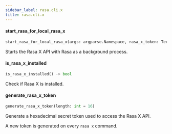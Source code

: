 ```yaml
---
sidebar_label: rasa.cli.x
title: rasa.cli.x
---
```


#### start\_rasa\_for\_local\_rasa\_x

```python
start_rasa_for_local_rasa_x(args: argparse.Namespace, rasa_x_token: Text)
```

Starts the Rasa X API with Rasa as a background process.

#### is\_rasa\_x\_installed

```python
is_rasa_x_installed() -> bool
```

Check if Rasa X is installed.

#### generate\_rasa\_x\_token

```python
generate_rasa_x_token(length: int = 16)
```

Generate a hexadecimal secret token used to access the Rasa X API.

A new token is generated on every `rasa x` command.

